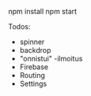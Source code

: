 npm install
npm start

Todos:

  - spinner
  - backdrop
  - "onnistui" -ilmoitus
  - Firebase
  - Routing
  - Settings
  


